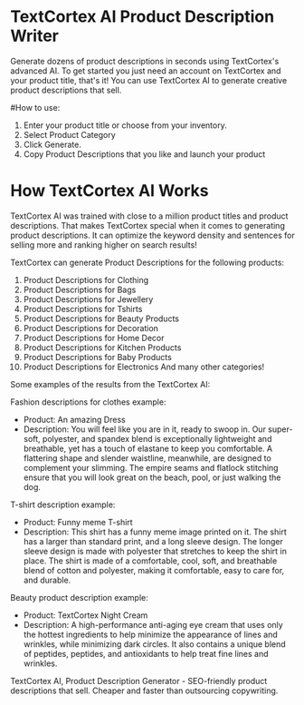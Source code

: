# TextCortex AI Product Description Writer

Generate dozens of product descriptions in seconds using TextCortex's advanced AI. To get started you just need an account on TextCortex and your product title, that's it! You can use TextCortex AI to generate creative product descriptions that sell.

#How to use:

1. Enter your product title or choose from your inventory.
2. Select Product Category
3. Click Generate.
4. Copy Product Descriptions that you like and launch your product

# How TextCortex AI Works

TextCortex AI was trained with close to a million product titles and product descriptions. That makes TextCortex special when it comes to generating product descriptions. It can optimize the keyword density and sentences for selling more and ranking higher on search results!

TextCortex can generate Product Descriptions for the following products:

1. Product Descriptions for Clothing
2. Product Descriptions for Bags
3. Product Descriptions for Jewellery
4. Product Descriptions for Tshirts
5. Product Descriptions for Beauty Products
6. Product Descriptions for Decoration
7. Product Descriptions for Home Decor
8. Product Descriptions for Kitchen Products
9. Product Descriptions for Baby Products
10. Product Descriptions for Electronics
And many other categories!

Some examples of the results from the TextCortex AI:

Fashion descriptions for clothes example:

- Product: An amazing Dress
- Description: You will feel like you are in it, ready to swoop in. Our super-soft, polyester, and spandex blend is exceptionally lightweight and breathable, yet has a touch of elastane to keep you comfortable. A flattering shape and slender waistline, meanwhile, are designed to complement your slimming. The empire seams and flatlock stitching ensure that you will look great on the beach, pool, or just walking the dog.

T-shirt description example:

- Product: Funny meme T-shirt
- Description: This shirt has a funny meme image printed on it. The shirt has a larger than standard print, and a long sleeve design. The longer sleeve design is made with polyester that stretches to keep the shirt in place. The shirt is made of a comfortable, cool, soft, and breathable blend of cotton and polyester, making it comfortable, easy to care for, and durable.

Beauty product description example:

- Product: TextCortex Night Cream
- Description: A high-performance anti-aging eye cream that uses only the hottest ingredients to help minimize the appearance of lines and wrinkles, while minimizing dark circles. It also contains a unique blend of peptides, peptides, and antioxidants to help treat fine lines and wrinkles.

TextCortex AI, Product Description Generator - SEO-friendly product descriptions that sell. Cheaper and faster than outsourcing copywriting.
